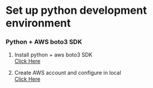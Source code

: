 # Set up python development environment 

### Python + AWS boto3 SDK

1. Install python + aws boto3 SDK<br>
[Click Here](https://boto3.amazonaws.com/v1/documentation/api/latest/guide/quickstart.html#installation)

2. Create AWS account and configure in local<br> 
[Click Here](https://boto3.amazonaws.com/v1/documentation/api/latest/guide/quickstart.html#configuration)
   
